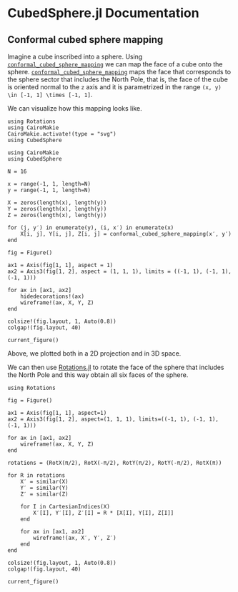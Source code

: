 # CubedSphere.jl Documentation

## Conformal cubed sphere mapping

Imagine a cube inscribed into a sphere. Using [`conformal_cubed_sphere_mapping`](@ref) we can map the face of a cube onto the sphere. [`conformal_cubed_sphere_mapping`](@ref) maps the face that corresponds to the sphere
sector that includes the North Pole, that is, the face of the cube is oriented normal
to the ``z`` axis and it is parametrized in the range ``(x, y) \in [-1, 1] \times [-1, 1]``.

We can visualize how this mapping looks like.

```@setup 1
using Rotations
using CairoMakie
CairoMakie.activate!(type = "svg")
using CubedSphere
```

```@example 1
using CairoMakie
using CubedSphere

N = 16

x = range(-1, 1, length=N)
y = range(-1, 1, length=N)

X = zeros(length(x), length(y))
Y = zeros(length(x), length(y))
Z = zeros(length(x), length(y))

for (j, y′) in enumerate(y), (i, x′) in enumerate(x)
    X[i, j], Y[i, j], Z[i, j] = conformal_cubed_sphere_mapping(x′, y′)
end

fig = Figure()

ax1 = Axis(fig[1, 1], aspect = 1)
ax2 = Axis3(fig[1, 2], aspect = (1, 1, 1), limits = ((-1, 1), (-1, 1), (-1, 1)))

for ax in [ax1, ax2]
    hidedecorations!(ax)
    wireframe!(ax, X, Y, Z)
end

colsize!(fig.layout, 1, Auto(0.8))
colgap!(fig.layout, 40)

current_figure()
```

Above, we plotted both in a 2D projection and in 3D space.

We can then use [Rotations.jl](https://github.com/JuliaGeometry/Rotations.jl) to rotate the face of the sphere
that includes the North Pole and this way obtain all six faces of the sphere.

```@example 1
using Rotations

fig = Figure()

ax1 = Axis(fig[1, 1], aspect=1)
ax2 = Axis3(fig[1, 2], aspect=(1, 1, 1), limits=((-1, 1), (-1, 1), (-1, 1)))

for ax in [ax1, ax2]
    wireframe!(ax, X, Y, Z)
end

rotations = (RotX(π/2), RotX(-π/2), RotY(π/2), RotY(-π/2), RotX(π))

for R in rotations
    X′ = similar(X)
    Y′ = similar(Y)
    Z′ = similar(Z)

    for I in CartesianIndices(X)
        X′[I], Y′[I], Z′[I] = R * [X[I], Y[I], Z[I]]
    end

    for ax in [ax1, ax2]
        wireframe!(ax, X′, Y′, Z′)
    end
end

colsize!(fig.layout, 1, Auto(0.8))
colgap!(fig.layout, 40)

current_figure()
```
